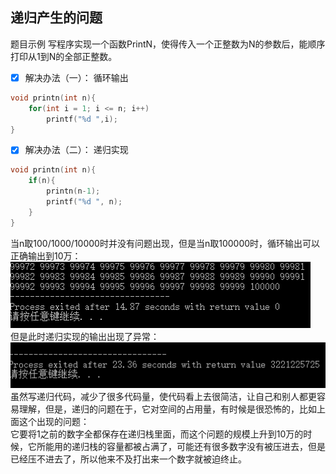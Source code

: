 递归产生的问题
---
题目示例
	写程序实现一个函数PrintN，使得传入一个正整数为N的参数后，能顺序打印从1到N的全部正整数。
- [x] 解决办法（一）： 循环输出
```C++
void printn(int n){
	for(int i = 1; i <= n; i++)
		printf("%d ",i);
}  
```

- [x] 解决办法（二）： 递归实现
```C++
void printn(int n){
	if(n){
		printn(n-1);
		printf("%d ", n);
	}
} 
```
当n取100/1000/10000时并没有问题出现，但是当n取100000时，循环输出可以正确输出到10万：</br>
![循环输出](graph/1.1-1.PNG)</br>
但是此时递归实现的输出出现了异常：</br>
![递归实现](graph/1.1-2.PNG)</br>
虽然写递归代码，减少了很多代码量，使代码看上去很简洁，让自己和别人都更容易理解，但是，递归的问题在于，它对空间的占用量，有时候是很恐怖的，比如上面这个出现的问题：</br>
它要将1之前的数字全都保存在递归栈里面，而这个问题的规模上升到10万的时候，它所能用的递归栈的容量都被占满了，可能还有很多数字没有被压进去，但是已经压不进去了，所以他来不及打出来一个数字就被迫终止。
